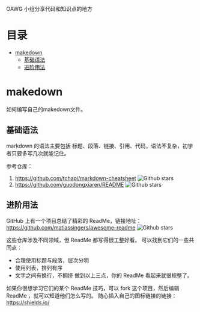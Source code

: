 OAWG 小组分享代码和知识点的地方

# 目录
* [makedown](#makedown)
  * [基础语法](#基础语法)
  * [进阶用法](#进阶用法)

# makedown
如何编写自己的makedown文件。
## 基础语法
markdown 的语法主要包括 标题、段落、链接、引用、代码，语法不复杂，初学者只要多写几次就能记住。

参考仓库：
1. https://github.com/tchapi/markdown-cheatsheet ![Github stars](https://img.shields.io/github/stars/tchapi/markdown-cheatsheet.svg)
2. https://github.com/guodongxiaren/README ![Github stars](https://img.shields.io/github/stars/guodongxiaren/README.svg)
## 进阶用法
GitHub 上有一个项目总结了精彩的 ReadMe，链接地址：https://github.com/matiassingers/awesome-readme ![Github stars](https://img.shields.io/github/stars/matiassingers/awesome-readme.svg)

这些仓库涉及不同领域，但 ReadMe 都写得很工整好看。
可以找到它们的一些共同点：
+ 合理使用标题与段落，层次分明
+ 使用列表，排列有序
+ 文字之间有换行，不拥挤
做到以上三点，你的 ReadMe 看起来就很规整了。

如果你很想学习它们的某个 ReadMe 技巧，可以 fork 这个项目，然后编辑 ReadMe ，就可以知道他们怎么写的。
随心插入自己的图标链接的链接：https://shields.io/
